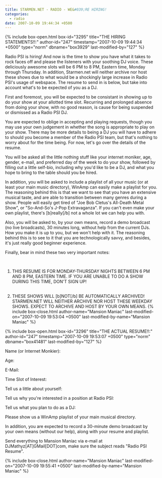 ```yaml
---
title: STARMEN.NET - RADIO - WE&#039;RE HIRING!
categories:
  - radio
date: 2007-10-09 19:44:34 +0500
---
```

{% include box-open.html box-id="3295" title="THE HIRING STATEMENTS!!:" author-id="247" timestamp="2007-10-09 19:44:34 +0500" type="norm" dbname="box3929" last-modified-by="127" %}
<p>
Radio PSI is hiring! And now is the time to show you have what it takes to rock faces off and please the listeners with your soothing DJ voice. These deliciously awesome slots will be 6 PM to 8 PM, Eastern time, Monday through Thursday. In addition, Starmen.net will neither archive nor host these shows due to what would be a shockingly large increase in Radio PSI's usage of webspace. The resume to send in is below, but take into account what's to be expected of you as a DJ.
</p>

<p>
First and foremost, you will be expected to be consistant in showing up to do your show at your allotted time slot. Recurring and prolonged absence from doing your show, with no good reason, is cause for being suspended or dismissed as a Radio PSI DJ.
</p>

<p>
You are expected to oblige in accepting and playing requests, though you may use your own judgement in whether the song is appropriate to play on your show. There may be more details to being a DJ you will have to adhere to should you become a member of the Radio PSI team, but that's nothing to worry about for the time being. For now, let's go over the details of the resume.
</p>

<p>
You will be asked all the little nothing stuff like your internet moniker, age, gender, e-mail, and preferred day of the week to do your show, followed by filling out a little self-bio, including why you'd like to be a DJ, and what you hope to bring to the table should you be hired.
</p>

<p>
In addition, you will be asked to include a playlist of all your music (or at least your main music directory), WinAmp can easily make a playlist for you. The reasoning behind this is that we want to see that you have an extensive musical taste, and are able to transition between many genres during a show. People will easily get tired of "Joe Bob Cletus's All-Death Metal Show", or "So-And-So's J-Pop Extravaganza".  If you can't even make your own playlist, there's [b]really[/b] not a whole lot we can help you with.
</p>

<p>
Also, you will be asked to, by your own means, record a demo broadcast (no live broadcasts), 30 minutes long, without help from the current DJs. How you make it is up to you, but we won't help with it. The reasoning behind this is to see to it that you are technologically savvy, and besides, it's just really good beginner experience.
</p>

<p>
Finally, bear in mind these two very important notes:
</p><BR />

1. THIS RESUME IS FOR MONDAY-THURSDAY NIGHTS BETWEEN 6 PM AND 8 PM, EASTERN TIME. IF YOU ARE UNABLE TO DO A SHOW DURING THIS TIME, DON'T SIGN UP!<BR /><BR />

2. THESE SHOWS WILL [b]NOT[/b] BE AUTOMATICALLY ARCHIVED!  STARMEN.NET WILL NEITHER ARCHIVE NOR HOST THESE WEEKDAY SHOWS.  EXPECT TO ARCHIVE AND HOST BY YOUR OWN MEANS.
{% include box-close.html author-name="Mansion Maniac" last-modified-on="2007-10-09 19:53:04 +0500" last-modified-by-name="Mansion Maniac" %}

{% include box-open.html box-id="3296" title="THE ACTUAL RESUME!!:" author-id="247" timestamp="2007-10-09 19:53:07 +0500" type="norm" dbname="box41481" last-modified-by="127" %}
<p>
Name (or Internet Monkier):
</p>

<p>
Age:
</p>

<p>
E-Mail:
</p>

<p>
Time Slot of Interest:
</p>

<p>
Tell us a little about yourself:
</p>

<p>
Tell us why you're interested in a position at Radio PSI:
</p>

<p>
Tell us what you plan to do as a DJ:
</p>

<p>
Please show us a WinAmp playlist of your main musical directory.
</p>

<p>
In addition, you are expected to record a 30-minute demo broadcast by your own means (without our help), along with your resume and playlist.
</p>

<p>
Send everything to Mansion Maniac via e-mail at DJMathyz[AT]GMail[DOT]com, make sure the subject reads "Radio PSI Resume".
</p>
{% include box-close.html author-name="Mansion Maniac" last-modified-on="2007-10-09 19:55:41 +0500" last-modified-by-name="Mansion Maniac" %}
